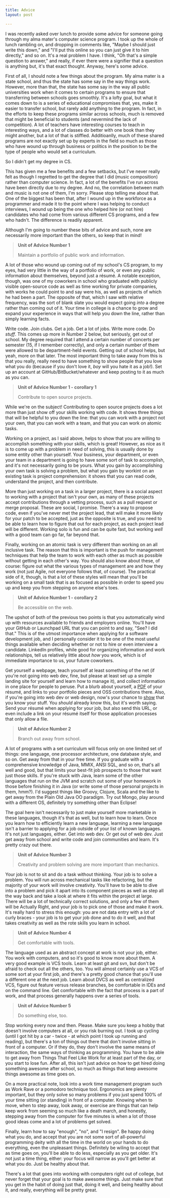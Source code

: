 ```yaml
---
title: Advice
layout: post

---
```


I was recently asked over lunch to provide some advice for someone going through my alma mater's computer science program.  I took up the whole of lunch rambling on, and dropping in comments like, "Maybe I should just write this down," and "I'll put this online so you can just give it to him directly," and so on.  It's a real problem I have.  I think, "Oh that's a simple question to answer," and really, if ever there were a signifier that a question is anything but, it's that exact thought.  Anyway, here's some advice.

First of all, I should note a few things about the program.  My alma mater is a state school, and thus the state has some say in the way things work.  However, more than that, the state has some say in the way all public universities work when it comes to certain programs to ensure that transferring between schools goes smoothly.  It's a lofty goal, but what it comes down to is a series of educational compromises that, yes, make it easier to transfer school, but rarely add anything to the program.  In fact, in the efforts to keep these programs similar across schools, much is removed that might be beneficial to students (and nevermind the lack of competition).  A lot of teachers have interesting courses to teach in interesting ways, and a lot of classes do better with one book than they might another, but a lot of that is stiffled.  Additioanlly, much of these shared programs are not exactly set up by experts in the field so much as those who have wound up through business or politics in the position to be the type of people who would set a curriculum.

So I didn't get my degree in CS.

This has given me a few benefits and a few setbacks, but I've never really felt as though I regretted to get the degree that I did (music composition) rather than computer science.  In fact, a lot of the benefits I've run across have been directly due to my degree.  And no, the correlation between math and music is not one of them, I'm sorry.  Please stop telling me about that.  One of the biggest has been that, after I wound up in the workforce as a programmer and made it to the point where I was helping to conduct interviews, I wound up being the one who helped hire (or not hire) candidates who had come from various different CS programs, and a few who hadn't.  The difference is readily apparent.

Although I'm going to number these bits of advice and such, none are necessarily more important than the others, so keep that in mind!

> **Unit of Advice Number 1**
> 
> Maintain a portfolio of public work and information.

A lot of those who wound up coming out of my school's CS program, to my eyes, had very little in the way of a portfolio of work, or even any public information about themselves, beyond just a r&eacute;sum&eacute;.  A notable exception, though, was one of my coworkers in school who graduated with publicly visible open-source code as well as time working for private companies, with works he could point to and say were his, as well as projects of which he had been a part.  The opposite of that, which I saw with relative frequency, was the sort of blank slate you would expect going *into* a degree rather than coming out of it.  Your time in college is a chance to grow and expand your experience in ways that will help you down the line, rather than simply learning facts.

Write code.  Join clubs.  Get a job.  Get a lot of jobs.  Write more code.  Do *stuff*.  This comes up more in Number 2 below, but seriously, get out of school.  My degree required that I attend a certain number of concerts per semester (15, if I remember correctly), and only a certain number of them were allowed to be department-held events.  Getting out of school helps, but yeah, more on that later.  The most important thing to take away from this is that you really, really need to have something to show people that you love what you do (because if you don't love it, *boy* will you hate it as a job!).  Set up an account at GitHub/BitBucket/whatever and keep posting to it as much as you can.

> **Unit of Advice Number 1 - corollary 1**
> 
> Contribute to open source projects.

While we're on the subject!  Contributing to open source projects does a lot more than just show off your skills working with code.  It shows three things that will be helpful to you down the line: that you can work with a project not your own, that you can work with a team, and that you can work on atomic tasks.

Working on a project, as I said above, helps to show that you are willing to accomplish something with your skills, which is great!  However, as nice as it is to come up with a problem in need of solving, this is usually done by some entity other than yourself.  Your business, your department, or even your team in a department is going to have some sort of task to accomplish, and it's not necessarily going to be yours.  What you gain by accomplishing your own task is solving a problem, but what you gain by workint on an existing task is project comprehension: it shows that you can read code, understand the project, and then contribute.

More than just working on a task in a larger project, there is a social aspect to working with a project that isn't your own, as many of these projects accept contributions through a vetting process, such as a pull request or merge proposal.  These are social, I promise.  There's a way to propose code, even if you've never met the project lead, that will make it more likely for your patch to be accepted, just as the opposite is true, and you need to be able to learn how to figure that out for each project, as each project lead will be different.  Working solo is fun and can be quite fast, but working *well* with a good team can go far, far beyond that.

Finally, working on an atomic task is very different than working on an all inclusive task.  The reason that this is important is the push for management techniques that help the team to work with each other as much as possible without getting in each other's way.  You should also know about these, of course: figure out what the various types of management are and how they work (not just Agile, not everyone follows that, of course).  The practical side of it, though, is that a lot of these styles will mean that you'll be working on a small task that is as focused as possible in order to speed you up and keep you from stepping on anyone else's toes.

> **Unit of Advice Number 1 - corollary 2**
> 
> Be accessible on the web.

The upshot of both of the previous two points is that you automatically wind up with resources available to friends and employers online.  You'll have your GitHub or Launchpad URL that you can point to and say, "See?  I did that."  This is of the utmost importance when applying for a software development job, and I personally consider it to be one of the most useful things available when deciding whether or not to hire or even interview a candidate.  LinkedIn profiles, while good for organizing information and work relationships, tell us relatively little about *how* you work, which is of immediate importance to us, your future coworkers.

Get yourself a webpage, teach yourself at least something of the net (if you're not going into web dev, fine, but please at least set up a simple landing site for yourself and learn how to manage it), and collect information in one place for people to peruse.  Put a blurb about yourself, a [PDF](http://me.veekun.com/blog/2013/01/09/cvs-and-file-extensions/) of your r&eacute;sum&eacute;, and links to your portfolio pieces and OSS contributions there.  Also, if you're going into web dev or web design, now's your chance to [show](http://resume.drab-makyo.com) that you know your stuff.  You *should* already know this, but it's worth saying.  Send your r&eacute;sum&eacute; when applying for your job, but also send this URL, or even include a link on your r&eacute;sum&eacute; itself for those application processes that only allow a file.

> **Unit of Advice Number 2**
> 
> Branch out away from school.

A lot of programs with a set curriculum will focus only on one limited set of things: one language, one processor architecture, one database style, and so on.  Get away from that in your free time.  If you graduate with a comprehensive knowledge of Java, MMIX, ANSI SQL, and so on, that's all well and good, but that limits your best-fit job prospects to those that want just those skills.  If you're stuck with Java, learn some of the other languages that run on the JVM and scratch out some of your homework in those before finishing it in Java (or write some of those personal projects in them, hmm?).  I'd suggest things like Groovy, Clojure, Scala and the like to get away from the Plain Old Java OO paradigm.  Try out Mongo, play around with a different OS, definitely try something other than Eclipse!

The goal here isn't necessarily to just make yourself more marketable in these languages, though it's that as well, but to learn how to learn.  Once you learn how to efficiently learn a new language, learning a new language isn't a barrier to applying for a job outside of your list of known languages.  It's not just languages, either.  Get into web dev.  Or get out of web dev.  Just get away from school and write code and join communities and learn.  It's pretty crazy out there.

> **Unit of Advice Number 3**
> 
> Creativity and problem solving are more important than mechanics.

Your job is not to sit and do a task without thinking.  Your job is to solve a problem.  You will run across mechanical tasks like refactoring, but the majority of your work will involve creativity.  You'll have to be able to dive into a problem and pick it apart into its component pieces as well as step all the way back and take a look at where it fits within the project at large.  There will be a lot of technically correct solutions, and only a few of them will be Actually Right, and your job is to pick one of those and make it work.  It's really hard to stress this enough: you are not data entry with a lot of curly braces - your job is to get your job done and to do it well, and that takes creativity as well as the rote skills you learn in school.

> **Unit of Advice Number 4**
> 
> Get comfortable with tools.

The language used as an abstract concept at work is not your job, either.  You work with computers, and so it's good to know more about them.  A very good example is VCS tools.  Learn at least git and svn, but don't be afraid to check out all the others, too.  You will almost certainly use a VCS of some sort at your first job, and there's a pretty good chance that you'll use a different one at the next job.  Learn about DVCS as well as centralized VCS, figure out feature versus release branches, be comfortable in IDEs and on the command line.  Get comfortable with the fact that process is a part of work, and that process generally happens over a series of tools.

> **Unit of Advice Number 5**
> 
> Do something else, too.

Stop working every now and then.  Please.  Make sure you keep a hobby that doesn't involve computers at all, or you risk burning out.  I took up cycling (until I got hit by a car - twice - at which point I took up running and reading), but there's a ton of things out there that don't involve sitting in front of a computer.  Or if they do, they don't involve the same means of interaction, the same ways of thinking as programming.  You have to be able to get away from Things That Feel Like Work for at least part of the day, or you start to lose fun.  After all, this isn't just advice on how to get hired doing something awesome after school, so much as things that keep awesome things awesome as time goes on.

On a more practical note, look into a work time management program such as Work Rave or a pomodoro technique tool.  Ergonomics are plenty important, but they only solve so many problems if you just spend 100% of your time sitting (or standing) in front of a computer.  Knowing when to move, when to step away, look away, or exercise are things that can help keep work from seeming so much like a death march, and honestly, stepping away from the computer for five minutes is when a lot of those good ideas come and a lot of problems get solved.

Finally, learn how to say "enough", "no", and "I resign".  Be happy doing what you do, and accept that you are not some sort of all-powerful programming deity with all the time in the world on your hands to do everything, even the unpleasant things.  Definitely be wiling to accept that as time goes on, you'll be able to do less, especially as you get older.  It's not just a time thing, either: your focus will narrow as you'll get better at what you do.  Just be healthy about that.

There's a lot that goes into working with computers right out of college, but never forget that your goal is to make awesome things.  Just make sure that you get in the habit of doing just that, doing it well, and being healthy about it, and really, everything will be pretty great.
